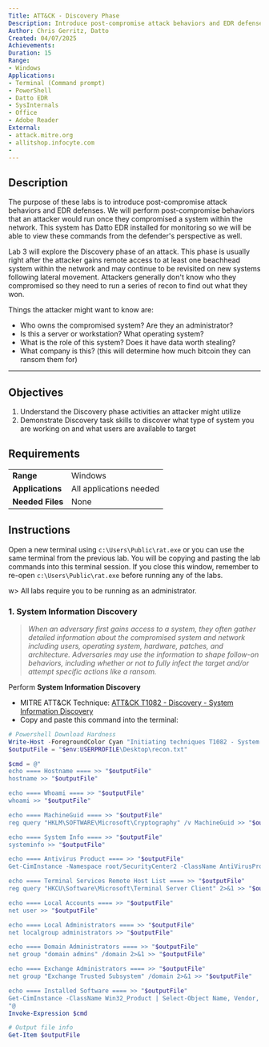 ```yaml
---
Title: ATT&CK - Discovery Phase
Description: Introduce post-compromise attack behaviors and EDR defenses
Author: Chris Gerritz, Datto
Created: 04/07/2025
Achievements:
Duration: 15
Range:
- Windows
Applications:
- Terminal (Command prompt)
- PowerShell
- Datto EDR
- SysInternals
- Office
- Adobe Reader
External:
- attack.mitre.org
- allitshop.infocyte.com
- 
---
```


## Description

The purpose of these labs is to introduce post-compromise attack behaviors and EDR defenses. We will perform post-compromise behaviors that an attacker would run once they compromised a system within the network.  This system has Datto EDR installed for monitoring so we will be able to view these commands from the defender's perspective as well.

Lab 3 will explore the Discovery phase of an attack. This phase is usually right after the attacker gains remote access to at least one beachhead system within the network and may continue to be revisited on new systems following lateral movement. Attackers generally don't know who they compromised so they need to run a series of recon to find out what they won.

Things the attacker might want to know are:

- Who owns the compromised system? Are they an administrator?
- Is this a server or workstation? What operating system?
- What is the role of this system? Does it have data worth stealing?
- What company is this? (this will determine how much bitcoin they can ransom them for)


<!--
The virtual machine has some dummy users and software to mimic a specific type of workstation that might be found in a business enviroment:

Dummy users:
- Joe from Accounting: 
  - `net user joe Password1! /ADD /FULLNAME:"Joe - Accounting'`
- Samson from Accounting
  - `net user samson Password1! /ADD /FULLNAME:"Samson - Accounting'`
- Brenda from IT
  - `net user brenda Password1! /ADD /FULLNAME:"Brenda - IT Helpdesk'`
  - `net localgroup administrators brenda /ADD`

Add some dummy software that might be found on an accountant's workstation:
- Office
- Adobe Reader
-->

---

## Objectives
<!--
- List all objectives for this lab
- Need at least three objectives
- Use blooms taxonomy verbs: KNOWLEDGE,UNDERSTAND, APPLY, ANALYZE, EVALUATE, CREATE
- https://www.teachthought.com/critical-thinking/blooms-taxonomy-verbs-2/
-->
1. Understand the Discovery phase activities an attacker might utilize
2. Demonstrate Discovery task skills to discover what type of system you are working on and what users are available to target
   

## Requirements

|                  |                             |
|------------------|-----------------------------|
| **Range**        | Windows |
| **Applications** | All applications needed     |
| **Needed Files** | None |


## Instructions

Open a new terminal using `c:\Users\Public\rat.exe` or you can use the same terminal from the previous lab. You will be copying and pasting the lab commands into this terminal session.  If you close this window, remember to re-open `c:\Users\Public\rat.exe` before running any of the labs.

w> All labs require you to be running as an administrator. 



### 1. System Information Discovery
> *When an adversary first gains access to a system, they often gather detailed information about the compromised system and network including users, operating system, hardware, patches, and architecture. Adversaries may use the information to shape follow-on behaviors, including whether or not to fully infect the target and/or attempt specific actions like a ransom.*
> 

Perform **System Information Discovery** 
- MITRE ATT&CK Technique: [ATT&CK T1082 - Discovery - System Information Discovery](https://attack.mitre.org/techniques/T1082)
- Copy and paste this command into the terminal:
```PowerShell
# Powershell Download Hardness
Write-Host -ForegroundColor Cyan "Initiating techniques T1082 - System Information Discovery"
$outputFile = "$env:USERPROFILE\Desktop\recon.txt"

$cmd = @"
echo ==== Hostname ==== >> "$outputFile"
hostname >> "$outputFile"

echo ==== Whoami ==== >> "$outputFile"
whoami >> "$outputFile"

echo ==== MachineGuid ==== >> "$outputFile"
reg query "HKLM\SOFTWARE\Microsoft\Cryptography" /v MachineGuid >> "$outputFile"

echo ==== System Info ==== >> "$outputFile"
systeminfo >> "$outputFile"

echo ==== Antivirus Product ==== >> "$outputFile"
Get-CimInstance -Namespace root/SecurityCenter2 -ClassName AntiVirusProduct | Select-Object displayName, pathToSignedProductExe, pathToSignedReportingExe, productState >> "$outputFile"

echo ==== Terminal Services Remote Host List ==== >> "$outputFile"
reg query "HKCU\Software\Microsoft\Terminal Server Client" 2>&1 >> "$outputFile"

echo ==== Local Accounts ==== >> "$outputFile"
net user >> "$outputFile"

echo ==== Local Administrators ==== >> "$outputFile"
net localgroup administrators >> "$outputFile"

echo ==== Domain Administrators ==== >> "$outputFile"
net group "domain admins" /domain 2>&1 >> "$outputFile"

echo ==== Exchange Administrators ==== >> "$outputFile"
net group "Exchange Trusted Subsystem" /domain 2>&1 >> "$outputFile"

echo ==== Installed Software ==== >> "$outputFile"
Get-CimInstance -ClassName Win32_Product | Select-Object Name, Vendor, Version | Sort-Object Vendor, Name >> "$outputFile"
"@
Invoke-Expression $cmd

# Output file info
Get-Item $outputFile

```
<!--SAMPLE OUTPUT - Domain Inquries will not return unless DC joined. 
====
Hostname
====
Vault-Tec
====
Whoami
====
vault-tec\testuser
====
MachineGuid
====

HKEY_LOCAL_MACHINE\SOFTWARE\Microsoft\Cryptography
    MachineGuid    REG_SZ    953b64dd-145d-4110-97dd-47d0ca3b8658

====
System
Info
====

Host Name:                     VAULT-TEC
OS Name:                       Microsoft Windows 11 Pro
OS Version:                    10.0.26100 N/A Build 26100
OS Manufacturer:               Microsoft Corporation
OS Configuration:              Standalone Workstation
OS Build Type:                 Multiprocessor Free
Registered Owner:              testuser
Registered Organization:       N/A
Product ID:                    00330-80000-00000-AA219
Original Install Date:         1/16/2025, 2:28:10 PM
System Boot Time:              4/11/2025, 2:14:19 PM
System Manufacturer:           VMware, Inc.
System Model:                  VMware20,1
System Type:                   x64-based PC
Processor(s):                  1 Processor(s) Installed.
                               [01]: Intel64 Family 6 Model 170 Stepping 4 GenuineIntel ~2995 Mhz
BIOS Version:                  VMware, Inc. VMW201.00V.24006586.B64.2406042154, 6/4/2024
Windows Directory:             C:\WINDOWS
System Directory:              C:\WINDOWS\system32
Boot Device:                   \Device\HarddiskVolume1
System Locale:                 en-us;English (United States)
Input Locale:                  en-us;English (United States)
Time Zone:                     (UTC-05:00) Eastern Time (US & Canada)
Total Physical Memory:         8,191 MB
Available Physical Memory:     5,103 MB
Virtual Memory: Max Size:      8,703 MB
Virtual Memory: Available:     5,635 MB
Virtual Memory: In Use:        3,068 MB
Page File Location(s):         C:\pagefile.sys
Domain:                        WORKGROUP
Logon Server:                  \\VAULT-TEC
Hotfix(s):                     5 Hotfix(s) Installed.
                               [01]: KB5054979
                               [02]: KB5048779
                               [03]: KB5055523
                               [04]: KB5052915
                               [05]: KB5058538
Network Card(s):               1 NIC(s) Installed.
                               [01]: Intel(R) 82574L Gigabit Network Connection
                                     Connection Name: Ethernet0
                                     DHCP Enabled:    Yes
                                     DHCP Server:     10.25.10.1
                                     IP address(es)
                                     [01]: 10.25.11.102
                                     [02]: fe80::2915:3c5:ceeb:7992
Virtualization-based security: Status: Not enabled
                               App Control for Business policy: Enforced
                               App Control for Business user mode policy: Off
                               Security Features Enabled:
Hyper-V Requirements:          A hypervisor has been detected. Features required for Hyper-V will not be displayed.
====
Antivirus
Product
====

displayName      pathToSignedProductExe                                                            pathToSignedReportingExe                
-----------      ----------------------                                                            --------------------
Datto AV         \\?\C:\Program Files\infocyte\agent\dattoav\Endpoint Protection SDK\wsc_agent.exe C:\Program Files\...
Windows Defender windowsdefender://                                                                %ProgramFiles%\Wi...
Datto AV         \\?\C:\Program Files\infocyte\agent\dattoav\Endpoint Protection SDK\wsc_agent.exe C:\Program Files\...


====
Terminal
Services
Remote
Host
List
====
reg : ERROR: Invalid syntax.
At line:17 char:1
+ reg query HKCU\Software\Microsoft\Terminal Server Client\Default 2>&1 ...
+ ~~~~~~~~~~~~~~~~~~~~~~~~~~~~~~~~~~~~~~~~~~~~~~~~~~~~~~~~~~~~~~~~~~~~~
    + CategoryInfo          : NotSpecified: (ERROR: Invalid syntax.:String) [], RemoteException
    + FullyQualifiedErrorId : NativeCommandError
 
Type "REG QUERY /?" for usage.
====
Local
Accounts
====

User accounts for \\VAULT-TEC

-------------------------------------------------------------------------------
Administrator            DefaultAccount           Guest                    
testuser                 WDAGUtilityAccount       
The command completed successfully.

====
Local
Administrators
====
Alias name     administrators
Comment        Administrators have complete and unrestricted access to the computer/domain

Members

-------------------------------------------------------------------------------
Administrator
testuser
The command completed successfully.

====
Domain
Administrators
====
net : The syntax of this command is:
At line:26 char:1
+ net group domain admins /domain 2>&1 >> C:\Users\testuser\Desktop\rec ...
+ ~~~~~~~~~~~~~~~~~~~~~~~~~~~~~~~~~~~~~~~~~~~~~~~~~~~~~~~~~~~~~~~~~~~~~
    + CategoryInfo          : NotSpecified: (The syntax of this command is::String) [], RemoteException
    + FullyQualifiedErrorId : NativeCommandError
 

NET GROUP
[groupname [/COMMENT:"text"]] [/DOMAIN]
             groupname {/ADD [/COMMENT:"text"] | /DELETE}  [/DOMAIN]
             groupname username [...] {/ADD | /DELETE} [/DOMAIN]

====
Exchange
Administrators
====
net : The syntax of this command is:
At line:29 char:1
+ net group Exchange Trusted Subsystem /domain 2>&1 >> C:\Users\testuse ...
+ ~~~~~~~~~~~~~~~~~~~~~~~~~~~~~~~~~~~~~~~~~~~~~~~~~~~~~~~~~~~~~~~~~~~~~
    + CategoryInfo          : NotSpecified: (The syntax of this command is::String) [], RemoteException
    + FullyQualifiedErrorId : NativeCommandError
 

NET GROUP
[groupname [/COMMENT:"text"]] [/DOMAIN]
             groupname {/ADD [/COMMENT:"text"] | /DELETE}  [/DOMAIN]
             groupname username [...] {/ADD | /DELETE} [/DOMAIN]

====
Installed
Software
====
Name                                                           Vendor                     Version        
----                                                           ------                     -------        
DB Browser for SQLite                                          DB Browser for SQLite Team 3.13.1         
Microsoft .NET Host - 6.0.16 (x64)                             Microsoft Corporation      48.67.58427    
Microsoft .NET Host FX Resolver - 6.0.16 (x64)                 Microsoft Corporation      48.67.58427    
Microsoft .NET Runtime - 6.0.16 (x64)                          Microsoft Corporation      48.67.58427    
Microsoft Visual C++ 2022 X64 Additional Runtime - 14.36.32532 Microsoft Corporation      14.36.32532    
Microsoft Visual C++ 2022 X64 Minimum Runtime - 14.36.32532    Microsoft Corporation      14.36.32532    
Microsoft Visual C++ 2022 X86 Additional Runtime - 14.36.32532 Microsoft Corporation      14.36.32532    
Microsoft Visual C++ 2022 X86 Minimum Runtime - 14.36.32532    Microsoft Corporation      14.36.32532    
PowerShell 6-x64                                               Microsoft Corporation      6.2.2.0        
VMware Tools                                                   VMware, Inc.               12.4.5.23787635


>

